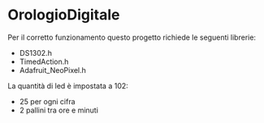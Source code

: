 # OrologioDigitale

Per il corretto funzionamento questo progetto richiede le seguenti librerie:
* DS1302.h
* TimedAction.h
* Adafruit_NeoPixel.h

La quantità di led è impostata a 102:
* 25 per ogni cifra
* 2 pallini tra ore e minuti
